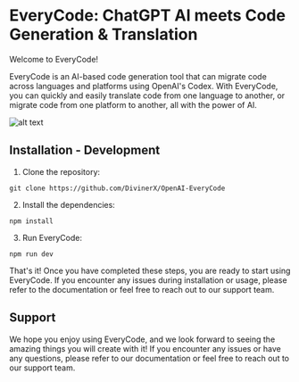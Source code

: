# EveryCode: ChatGPT AI meets Code Generation & Translation

Welcome to EveryCode!

EveryCode is an AI-based code generation tool that can migrate code across languages and platforms using OpenAI's Codex. With EveryCode, you can quickly and easily translate code from one language to another, or migrate code from one platform to another, all with the power of AI.

![alt text](https://github.com/techmaxima/everycode/blob/main/screenshots/screenshot-home-1.png?raw=true)

## Installation - Development

1. Clone the repository:

````
git clone https://github.com/DivinerX/OpenAI-EveryCode
````

2. Install the dependencies:

````
npm install
````

3. Run EveryCode:

````
npm run dev
````

That's it! Once you have completed these steps, you are ready to start using EveryCode. If you encounter any issues during installation or usage, please refer to the documentation or feel free to reach out to our support team.

## Support

We hope you enjoy using EveryCode, and we look forward to seeing the amazing things you will create with it! If you encounter any issues or have any questions, please refer to our documentation or feel free to reach out to our support team.



